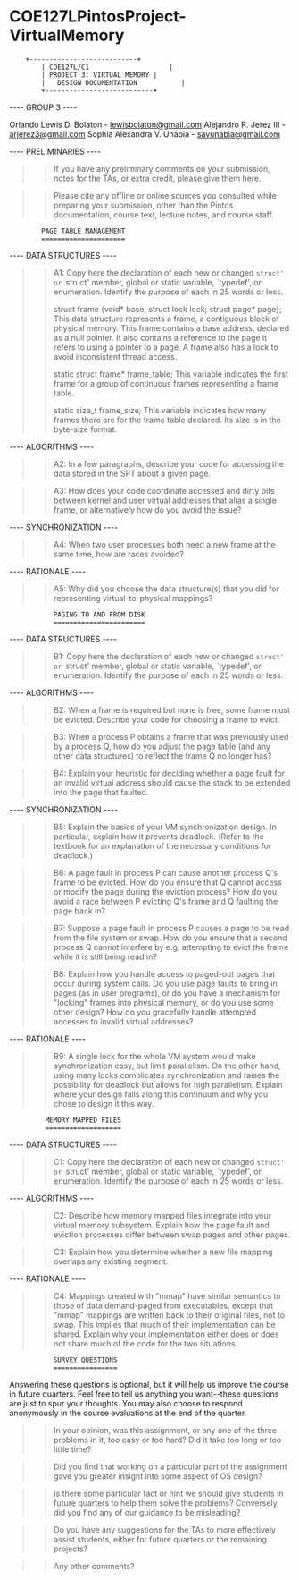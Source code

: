 # COE127LPintosProject-VirtualMemory
        +---------------------------+
		    | COE127L/C1                    |
		    | PROJECT 3: VIRTUAL MEMORY	|
		    |	DESIGN DOCUMENTATION           |
		    +---------------------------+

---- GROUP 3 ----

Orlando Lewis D. Bolaton - lewisbolaton@gmail.com
Alejandro R. Jerez III - arjerez3@gmail.com
Sophia Alexandra V. Unabia - savunabia@gmail.com

---- PRELIMINARIES ----

>> If you have any preliminary comments on your submission, notes for the
>> TAs, or extra credit, please give them here.

>> Please cite any offline or online sources you consulted while
>> preparing your submission, other than the Pintos documentation, course
>> text, lecture notes, and course staff.

			PAGE TABLE MANAGEMENT
			=====================

---- DATA STRUCTURES ----

>> A1: Copy here the declaration of each new or changed `struct' or
>> `struct' member, global or static variable, `typedef', or
>> enumeration.  Identify the purpose of each in 25 words or less.
>>
>> struct frame {void* base; struct lock lock; struct page* page};
>> This data structure represents a frame, a contiguous block of
>> physical memory. This frame contains a base address, declared
>> as a null pointer. It also contains a reference to the page it
>> refers to using a pointer to a page. A frame also has a lock
>> to avoid inconsistent thread access.
>>
>> static struct frame* frame_table;
>> This variable indicates the first frame for a group of continuous
>> frames representing a frame table.
>>
>> static size_t frame_size;
>> This variable indicates how many frames there are for the frame
>> table declared. Its size is in the byte-size format.

---- ALGORITHMS ----

>> A2: In a few paragraphs, describe your code for accessing the data
>> stored in the SPT about a given page.

>> A3: How does your code coordinate accessed and dirty bits between
>> kernel and user virtual addresses that alias a single frame, or
>> alternatively how do you avoid the issue?

---- SYNCHRONIZATION ----

>> A4: When two user processes both need a new frame at the same time,
>> how are races avoided?

---- RATIONALE ----

>> A5: Why did you choose the data structure(s) that you did for
>> representing virtual-to-physical mappings?

		       PAGING TO AND FROM DISK
		       =======================

---- DATA STRUCTURES ----

>> B1: Copy here the declaration of each new or changed `struct' or
>> `struct' member, global or static variable, `typedef', or
>> enumeration.  Identify the purpose of each in 25 words or less.

---- ALGORITHMS ----

>> B2: When a frame is required but none is free, some frame must be
>> evicted.  Describe your code for choosing a frame to evict.

>> B3: When a process P obtains a frame that was previously used by a
>> process Q, how do you adjust the page table (and any other data
>> structures) to reflect the frame Q no longer has?

>> B4: Explain your heuristic for deciding whether a page fault for an
>> invalid virtual address should cause the stack to be extended into
>> the page that faulted.

---- SYNCHRONIZATION ----

>> B5: Explain the basics of your VM synchronization design.  In
>> particular, explain how it prevents deadlock.  (Refer to the
>> textbook for an explanation of the necessary conditions for
>> deadlock.)

>> B6: A page fault in process P can cause another process Q's frame
>> to be evicted.  How do you ensure that Q cannot access or modify
>> the page during the eviction process?  How do you avoid a race
>> between P evicting Q's frame and Q faulting the page back in?

>> B7: Suppose a page fault in process P causes a page to be read from
>> the file system or swap.  How do you ensure that a second process Q
>> cannot interfere by e.g. attempting to evict the frame while it is
>> still being read in?

>> B8: Explain how you handle access to paged-out pages that occur
>> during system calls.  Do you use page faults to bring in pages (as
>> in user programs), or do you have a mechanism for "locking" frames
>> into physical memory, or do you use some other design?  How do you
>> gracefully handle attempted accesses to invalid virtual addresses?

---- RATIONALE ----

>> B9: A single lock for the whole VM system would make
>> synchronization easy, but limit parallelism.  On the other hand,
>> using many locks complicates synchronization and raises the
>> possibility for deadlock but allows for high parallelism.  Explain
>> where your design falls along this continuum and why you chose to
>> design it this way.

			 MEMORY MAPPED FILES
			 ===================

---- DATA STRUCTURES ----

>> C1: Copy here the declaration of each new or changed `struct' or
>> `struct' member, global or static variable, `typedef', or
>> enumeration.  Identify the purpose of each in 25 words or less.

---- ALGORITHMS ----

>> C2: Describe how memory mapped files integrate into your virtual
>> memory subsystem.  Explain how the page fault and eviction
>> processes differ between swap pages and other pages.

>> C3: Explain how you determine whether a new file mapping overlaps
>> any existing segment.

---- RATIONALE ----

>> C4: Mappings created with "mmap" have similar semantics to those of
>> data demand-paged from executables, except that "mmap" mappings are
>> written back to their original files, not to swap.  This implies
>> that much of their implementation can be shared.  Explain why your
>> implementation either does or does not share much of the code for
>> the two situations.

			   SURVEY QUESTIONS
			   ================

Answering these questions is optional, but it will help us improve the
course in future quarters.  Feel free to tell us anything you
want--these questions are just to spur your thoughts.  You may also
choose to respond anonymously in the course evaluations at the end of
the quarter.

>> In your opinion, was this assignment, or any one of the three problems
>> in it, too easy or too hard?  Did it take too long or too little time?

>> Did you find that working on a particular part of the assignment gave
>> you greater insight into some aspect of OS design?

>> Is there some particular fact or hint we should give students in
>> future quarters to help them solve the problems?  Conversely, did you
>> find any of our guidance to be misleading?

>> Do you have any suggestions for the TAs to more effectively assist
>> students, either for future quarters or the remaining projects?

>> Any other comments?
